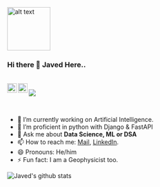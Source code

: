 <img src="https://github.com/rahul799/rahul799/blob/master/Hi.gif" alt="alt text" width="100" height="100" />

### Hi there 👋 Javed Here..

<br/>
</a>
<a href="https://www.linkedin.com/in/javed-ali-8aaa45147/">
  <img align="left" alt="Javed's LinkdeIn" width="22px" src="https://cdn.jsdelivr.net/npm/simple-icons@v3/icons/linkedin.svg" />
</a>
<a href="https://leetcode.com/jakkgp/">
  <img align="left" alt="Javed's Leetcode" width="22px" src="https://cdn.jsdelivr.net/npm/simple-icons@v3/icons/leetcode.svg" />
</a>

![](https://visitor-badge.glitch.me/badge?page_id=danijak)

<br />

- 🔭 I’m currently working on Artificial Intelligence.
- 🌱 I’m proficient in python with Django & FastAPI
- 💬 Ask me about **Data Science, ML or DSA**
- 📫 How to reach me: [Mail](mailto:javedali9582@gmail.com), [LinkedIn](https://www.linkedin.com/in/javed-ali-8aaa45147/).
- 😄 Pronouns: He/him
- ⚡ Fun fact: I am a Geophysicist too.

![Javed's github stats](https://github-readme-stats.vercel.app/api?username=danijak&show_icons=true&hide_border=true)
